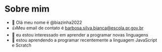 # Sobre mim

- 👋 Olá meu nome é @biazinha2022
- :+1:Meu email de contato é barbosa.silva.bianca@escola.pr.gov.br
- 👀 eu estou interessado em aprender a programar novas linguagens
- 🌱 estou aprendendo a programar recentemente a linguagem JavaScript e Scratch
